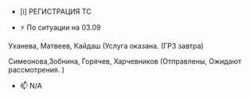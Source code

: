 -  [i] РЕГИСТРАЦИЯ ТС

- ⚡ По ситуации на 03.09
 
 Уханева, Матвеев, Кайдаш (Услуга оказана. (ГРЗ завтра)
 
 Симеонова,Зобнина, Горячев, Харчевников (Отправлены, Ожидают рассмотрения. )

   
   
- 📫 N/A



<!---
Yusovs/Yusovs is a ✨ special ✨ repository because its `README.md` (this file) appears on your GitHub profile.
You can click the Preview link to take a look at your changes.
--->
